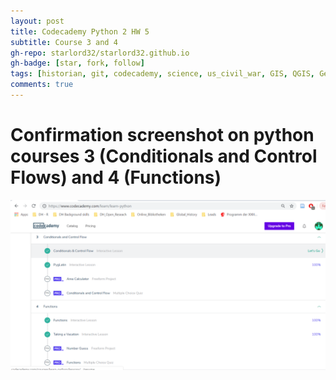 ```yaml
---
layout: post
title: Codecademy Python 2 HW 5
subtitle: Course 3 and 4
gh-repo: starlord32/starlord32.github.io
gh-badge: [star, fork, follow]
tags: [historian, git, codecademy, science, us_civil_war, GIS, QGIS, Georeferencing]
comments: true
---
```


# Confirmation screenshot on python courses 3 (Conditionals and Control Flows) and 4 (Functions)

 ![python_3_and_4](/img/python_3_and_4.PNG)
